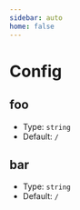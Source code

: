 ```yaml
---
sidebar: auto
home: false
---
```


# Config

## foo

- Type: `string`
- Default: `/`

## bar

- Type: `string`
- Default: `/`
